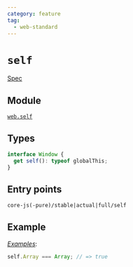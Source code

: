 ```yaml
---
category: feature
tag:
  - web-standard
---
```


# `self`

[Spec](https://html.spec.whatwg.org/multipage/window-object.html#dom-self)

## Module

[`web.self`](https://github.com/zloirock/core-js/blob/master/packages/core-js/modules/web.self.js)

## Types

```ts
interface Window {
  get self(): typeof globalThis;
}
```

## Entry points

```
core-js(-pure)/stable|actual|full/self
```

## Example

[_Examples_](https://tinyurl.com/27nghouh):

```js
self.Array === Array; // => true
```
